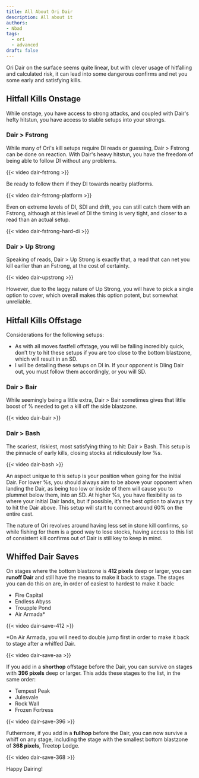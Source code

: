 ```yaml
---
title: All About Ori Dair
description: All about it
authors:
- Nbad
tags:
  - ori
  - advanced
draft: false
---
```


Ori Dair on the surface seems quite linear, but with clever usage of hitfalling and calculated risk, it can lead into some dangerous confirms and net you some early and satisfying kills.

## Hitfall Kills Onstage

While onstage, you have access to strong attacks, and coupled with Dair's hefty hitstun, you have access to stable setups into your strongs.

### Dair > Fstrong

While many of Ori's kill setups require DI reads or guessing, Dair > Fstrong can be done on reaction. With Dair's heavy hitstun, you have the freedom of being able to follow DI without any problems.

{{< video dair-fstrong >}}

Be ready to follow them if they DI towards nearby platforms.

{{< video dair-fstrong-platform >}}

Even on extreme levels of DI, SDI and drift, you can still catch them with an Fstrong, although at this level of DI the timing is very tight, and closer to a read than an actual setup.

{{< video dair-fstrong-hard-di >}}

### Dair > Up Strong

Speaking of reads, Dair > Up Strong is exactly that, a read that can net you kill earlier than an Fstrong, at the cost of certainty.

{{< video dair-upstrong >}}

However, due to the laggy nature of Up Strong, you will have to pick a single option to cover, which overall makes this option potent, but somewhat unreliable.

## Hitfall Kills Offstage

Considerations for the following setups:  
- As with all moves fastfell offstage, you will be falling incredibly quick, don’t try to hit these setups if you are too close to the bottom blastzone, which will result in an SD.  
- I will be detailing these setups on DI in. If your opponent is DIing Dair out, you must follow them accordingly, or you will SD.

### Dair > Bair

While seemingly being a little extra, Dair > Bair sometimes gives that little boost of % needed to get a kill off the side blastzone.

{{< video dair-bair >}}

### Dair > Bash

The scariest, riskiest, most satisfying thing to hit: Dair > Bash. This setup is the pinnacle of early kills, closing stocks at ridiculously low %s.

{{< video dair-bash >}}

An aspect unique to this setup is your position when going for the initial Dair. For lower %s, you should always aim to be above your opponent when landing the Dair, as being too low or inside of them will cause you to plummet below them, into an SD. At higher %s, you have flexibility as to where your initial Dair lands, but if possible, it’s the best option to always try to hit the Dair above. This setup will start to connect around 60% on the entire cast.

The nature of Ori revolves around having less set in stone kill confirms, so while fishing for them is a good way to lose stocks,  having access to this list of consistent kill confirms out of Dair is still key to keep in mind.

## Whiffed Dair Saves

On stages where the bottom blastzone is **412 pixels** deep or larger, you can **runoff Dair** and still have the means to make it back to stage.
The stages you can do this on are, in order of easiest to hardest to make it back:
- Fire Capital
- Endless Abyss
- Troupple Pond
- Air Armada*

{{< video dair-save-412 >}}

*On Air Armada, you will need to double jump first in order to make it back to stage after a whiffed Dair.

{{< video dair-save-aa >}}

If you add in a **shorthop** offstage before the Dair, you can survive on stages with **396 pixels** deep or larger.
This adds these stages to the list, in the same order:
- Tempest Peak
- Julesvale
- Rock Wall
- Frozen Fortress

{{< video dair-save-396 >}}

Futhermore, if you add in a **fullhop** before the Dair, you can now survive a whiff on any stage, including the stage with the smallest bottom blastzone of **368 pixels**, Treetop Lodge.

{{< video dair-save-368 >}}

Happy Dairing!